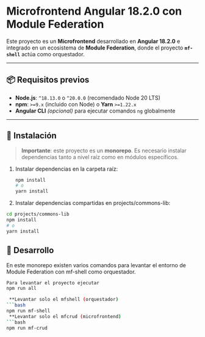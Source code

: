 # Microfrontend Angular 18.2.0 con Module Federation

Este proyecto es un **Microfrontend** desarrollado en **Angular 18.2.0** e integrado en un ecosistema de **Module Federation**, donde el proyecto **`mf-shell`** actúa como orquestador.

---

## 📦 Requisitos previos

- **Node.js**: `^18.13.0` o `^20.0.0` (recomendado Node 20 LTS)  
- **npm**: `>=9.x` (incluido con Node) o **Yarn** `>=1.22.x`  
- **Angular CLI** *(opcional)* para ejecutar comandos `ng` globalmente  

---

## 🔧 Instalación

> **Importante**: este proyecto es un **monorepo**. Es necesario instalar dependencias tanto a nivel raíz como en módulos específicos.

1. Instalar dependencias en la carpeta raíz:
   ```bash
   npm install
   # o
   yarn install
2. Instalar dependencias compartidas en projects/commons-lib:

```bash
cd projects/commons-lib
npm install
# o
yarn install
````

## 🚀 Desarrollo
En este monorepo existen varios comandos para levantar el entorno de Module Federation con mf-shell como orquestador.

```bash
Para levantar el proyecto ejecutar
npm run all

 **Levantar solo el mfshell (orquestador)
```bash
npm run mf-shell
 **Levantar solo el mfcrud (microfrontend)
```bash
npm run mf-crud
